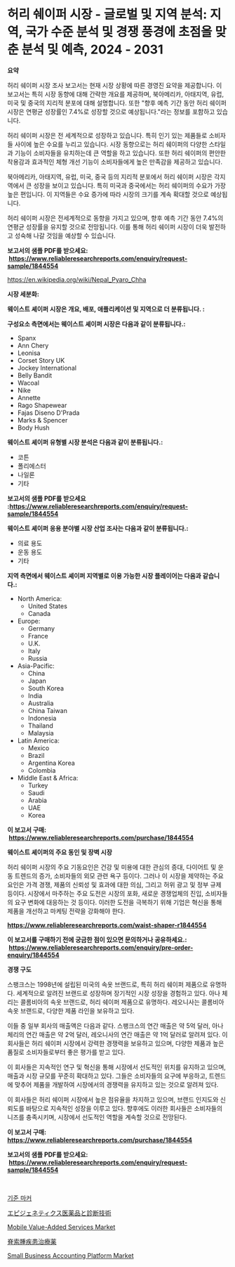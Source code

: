 <p><h1>허리 쉐이퍼 시장 - 글로벌 및 지역 분석: 지역, 국가 수준 분석 및 경쟁 풍경에 초점을 맞춘 분석 및 예측, 2024 - 2031</h1></p><p><strong>요약</strong></p>
<p><p>허리 쉐이퍼 시장 조사 보고서는 현재 시장 상황에 따른 경영진 요약을 제공합니다. 이 보고서는 특히 시장 동향에 대해 간략한 개요를 제공하며, 북아메리카, 아태지역, 유럽, 미국 및 중국의 지리적 분포에 대해 설명합니다.  또한 "향후 예측 기간 동안 허리 쉐이퍼 시장은 연평균 성장률인 7.4%로 성장할 것으로 예상됩니다."라는 정보를 포함하고 있습니다.</p><p>허리 쉐이퍼 시장은 전 세계적으로 성장하고 있습니다. 특히 인기 있는 제품들로 소비자들 사이에 높은 수요를 누리고 있습니다. 시장 동향으로는 허리 쉐이퍼의 다양한 스타일과 기능이 소비자들을 유치하는데 큰 역할을 하고 있습니다. 또한 허리 쉐이퍼의 편안한 착용감과 효과적인 체형 개선 기능이 소비자들에게 높은 만족감을 제공하고 있습니다.</p><p>북아메리카, 아태지역, 유럽, 미국, 중국 등의 지리적 분포에서 허리 쉐이퍼 시장은 각지역에서 큰 성장을 보이고 있습니다. 특히 미국과 중국에서는 허리 쉐이퍼의 수요가 가장 높은 편입니다. 이 지역들은 수요 증가에 따라 시장의 크기를 계속 확대할 것으로 예상됩니다.</p><p>허리 쉐이퍼 시장은 전세계적으로 동향을 가지고 있으며, 향후 예측 기간 동안 7.4%의 연평균 성장률을 유지할 것으로 전망됩니다. 이를 통해 허리 쉐이퍼 시장이 더욱 발전하고 성숙해 나갈 것임을 예상할 수 있습니다.</p></p>
<p><strong>보고서의 샘플 PDF를 받으세요: &nbsp;<a href="https://www.reliableresearchreports.com/enquiry/request-sample/1844554">https://www.reliableresearchreports.com/enquiry/request-sample/1844554</a></strong></p>
<p><a href="https://en.wikipedia.org/wiki/Nepal_Pyaro_Chha">https://en.wikipedia.org/wiki/Nepal_Pyaro_Chha</a></p>
<p><strong>시장 세분화:</strong></p>
<p><strong> 웨이스트 셰이퍼 시장은 개요, 배포, 애플리케이션 및 지역으로 더 분류됩니다. :</strong></p>
<p><strong>구성요소 측면에서는 웨이스트 셰이퍼 시장은 다음과 같이 분류됩니다.:</strong></p>
<p><ul><li>Spanx</li><li>Ann Chery</li><li>Leonisa</li><li>Corset Story UK</li><li>Jockey International</li><li>Belly Bandit</li><li>Wacoal</li><li>Nike</li><li>Annette</li><li>Rago Shapewear</li><li>Fajas Diseno D'Prada</li><li>Marks & Spencer</li><li>Body Hush</li></ul></p>
<p><strong> 웨이스트 셰이퍼 유형별 시장 분석은 다음과 같이 분류됩니다.:</strong></p>
<p><ul><li>코튼</li><li>폴리에스터</li><li>나일론</li><li>기타</li></ul></p>
<p><strong>보고서의 샘플 PDF를 받으세요 :<a href="https://www.reliableresearchreports.com/enquiry/request-sample/1844554">https://www.reliableresearchreports.com/enquiry/request-sample/1844554</a></strong></p>
<p><strong> 웨이스트 셰이퍼 응용 분야별 시장 산업 조사는 다음과 같이 분류됩니다.:</strong></p>
<p><ul><li>의료 용도</li><li>운동 용도</li><li>기타</li></ul></p>
<p><strong>지역 측면에서 웨이스트 셰이퍼 지역별로 이용 가능한 시장 플레이어는 다음과 같습니다.:</strong></p>
<p><ul>
    <li>
        North America:
        <ul>
            <li>United States</li>
            <li>Canada</li>
        </ul>
    </li>
    <li>
        Europe:
        <ul>
            <li>Germany</li>
            <li>France</li>
            <li>U.K.</li>
            <li>Italy</li>
            <li>Russia</li>
        </ul>
    </li>
    <li>
        Asia-Pacific:
        <ul>
            <li>China</li>
            <li>Japan</li>
            <li>South Korea</li>
            <li>India</li>
            <li>Australia</li>
            <li>China Taiwan</li>
            <li>Indonesia</li>
            <li>Thailand</li>
            <li>Malaysia</li>
        </ul>
    </li>
    <li>
        Latin America:
        <ul>
            <li>Mexico</li>
            <li>Brazil</li>
            <li>Argentina Korea</li>
            <li>Colombia</li>
        </ul>
    </li>
    <li>
        Middle East & Africa:
        <ul>
            <li>Turkey</li>
            <li>Saudi</li>
            <li>Arabia</li>
            <li>UAE</li>
            <li>Korea</li>
        </ul>
    </li>
    </ul></p>
<p><strong>이 보고서 구매: &nbsp;<a href="https://www.reliableresearchreports.com/purchase/1844554">https://www.reliableresearchreports.com/purchase/1844554</a></strong></p>
<p><strong>웨이스트 셰이퍼의 주요 동인 및 장벽 시장</strong></p>
<p><p>허리 쉐이퍼 시장의 주요 기동요인은 건강 및 미용에 대한 관심의 증대, 다이어트 및 운동 트렌드의 증가, 소비자들의 외모 관련 욕구 등이다. 그러나 이 시장을 제약하는 주요 요인은 가격 경쟁, 제품의 신뢰성 및 효과에 대한 의심, 그리고 허위 광고 및 정부 규제 등이다. 시장에서 마주하는 주요 도전은 시장의 포화, 새로운 경쟁업체의 진입, 소비자들의 요구 변화에 대응하는 것 등이다. 이러한 도전을 극복하기 위해 기업은 혁신을 통해 제품을 개선하고 마케팅 전략을 강화해야 한다.</p></p>
<p><strong><a href="https://www.reliableresearchreports.com/waist-shaper-r1844554">https://www.reliableresearchreports.com/waist-shaper-r1844554</a></strong></p>
<p><strong>이 보고서를 구매하기 전에 궁금한 점이 있으면 문의하거나 공유하세요.: &nbsp;<a href="https://www.reliableresearchreports.com/enquiry/pre-order-enquiry/1844554">https://www.reliableresearchreports.com/enquiry/pre-order-enquiry/1844554</a></strong></p>
<p><strong>경쟁 구도</strong></p>
<p><p>스팽크스는 1998년에 설립된 미국의 속옷 브랜드로, 특히 허리 쉐이퍼 제품으로 유명하다. 세계적으로 알려진 브랜드로 성장하며 장기적인 시장 성장을 경험하고 있다. 아나 체리는 콜롬비아의 속옷 브랜드로, 허리 쉐이퍼 제품으로 유명하다. 레오니사는 콜롬비아 속옷 브랜드로, 다양한 제품 라인을 보유하고 있다.</p><p>이들 중 일부 회사의 매출액은 다음과 같다. 스팽크스의 연간 매출은 약 5억 달러, 아나 체리의 연간 매출은 약 2억 달러, 레오니사의 연간 매출은 약 1억 달러로 알려져 있다. 이 회사들은 허리 쉐이퍼 시장에서 강력한 경쟁력을 보유하고 있으며, 다양한 제품과 높은 품질로 소비자들로부터 좋은 평가를 받고 있다.</p><p>이 회사들은 지속적인 연구 및 혁신을 통해 시장에서 선도적인 위치를 유지하고 있으며, 매출과 시장 규모를 꾸준히 확대하고 있다. 그들은 소비자들의 요구에 부응하고, 트렌드에 맞추어 제품을 개발하여 시장에서의 경쟁력을 유지하고 있는 것으로 알려져 있다.</p><p>이 회사들은 허리 쉐이퍼 시장에서 높은 점유율을 차지하고 있으며, 브랜드 인지도와 신뢰도를 바탕으로 지속적인 성장을 이루고 있다. 향후에도 이러한 회사들은 소비자들의 니즈를 충족시키며, 시장에서 선도적인 역할을 계속할 것으로 전망된다.</p></p>
<p><strong>이 보고서 구매: &nbsp; <a href="https://www.reliableresearchreports.com/purchase/1844554">https://www.reliableresearchreports.com/purchase/1844554</a></strong></p>
<p><strong>보고서의 샘플 PDF를 받으세요: &nbsp;<a href="https://www.reliableresearchreports.com/enquiry/request-sample/1844554">https://www.reliableresearchreports.com/enquiry/request-sample/1844554</a></strong><strong></strong></p>
<p>&nbsp;</p>
<p><p><a href="https://github.com/LuckeyCorbin/Market-Research-Report-List-1/blob/main/7457695185686.md">기준 마커</a></p><p><a href="https://github.com/RandallRunte2023/Market-Research-Report-List-2/blob/main/3367771183053.md">エピジェネティクス医薬品と診断技術</a></p><p><a href="https://medium.com/@nandapra808/insights-into-the-mobile-value-added-services-market-market-players-market-size-geographical-3da354512acb">Mobile Value-Added Services Market</a></p><p><a href="https://github.com/DanykaKilback/Market-Research-Report-List-2/blob/main/5149925183054.md">脊索腫疾患治療薬</a></p><p><a href="https://issuu.com/reportprime-2/docs/small-business-accounting-platform-market-size-203">Small Business Accounting Platform Market</a></p></p>